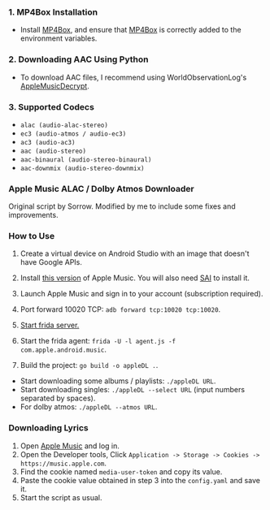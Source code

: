 ### **1. MP4Box Installation**
- Install [MP4Box](https://gpac.io/downloads/gpac-nightly-builds/), and ensure that [MP4Box](https://gpac.io/downloads/gpac-nightly-builds/) is correctly added to the environment variables.

### **2. Downloading AAC Using Python**
- To download AAC files, I recommend using WorldObservationLog's [AppleMusicDecrypt](https://github.com/WorldObservationLog/AppleMusicDecrypt).

### **3. Supported Codecs**
- `alac (audio-alac-stereo)`
- `ec3 (audio-atmos / audio-ec3)`
- `ac3 (audio-ac3)`
- `aac (audio-stereo)`
- `aac-binaural (audio-stereo-binaural)`
- `aac-downmix (audio-stereo-downmix)`

### **Apple Music ALAC / Dolby Atmos Downloader**
Original script by Sorrow. Modified by me to include some fixes and improvements.

### **How to Use**
1. Create a virtual device on Android Studio with an image that doesn't have Google APIs.
2. Install [this version](https://www.apkmirror.com/apk/apple/apple-music/apple-music-3-6-0-beta-release/apple-music-3-6-0-beta-4-android-apk-download/) of Apple Music. You will also need [SAI](https://f-droid.org/pt_BR/packages/com.aefyr.sai.fdroid/) to install it.
3. Launch Apple Music and sign in to your account (subscription required).
4. Port forward 10020 TCP: `adb forward tcp:10020 tcp:10020`.
5. [Start frida server.](https://frida.re/docs/android/)
6. Start the frida agent: `frida -U -l agent.js -f com.apple.android.music`.

7. Build the project: `go build -o appleDL .`.
- Start downloading some albums / playlists: `./appleDL URL`.
- Start downloading singles: `./appleDL --select URL` (input numbers separated by spaces).
- For dolby atmos: `./appleDL --atmos URL`.

### **Downloading Lyrics**
1. Open [Apple Music](https://music.apple.com) and log in.
2. Open the Developer tools, Click `Application -> Storage -> Cookies -> https://music.apple.com`.
3. Find the cookie named `media-user-token` and copy its value.
4. Paste the cookie value obtained in step 3 into the `config.yaml` and save it.
5. Start the script as usual.
